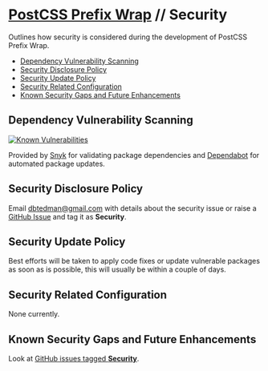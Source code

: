 # [PostCSS Prefix Wrap](./README.md) // Security

Outlines how security is considered during the development of PostCSS Prefix Wrap.

-   [Dependency Vulnerability Scanning](#dependency-vulnerability-scanning)
-   [Security Disclosure Policy](#security-disclosure-policy)
-   [Security Update Policy](#security-update-policy)
-   [Security Related Configuration](#security-related-configuration)
-   [Known Security Gaps and Future Enhancements](#known-security-gaps-and-future-enhancements)

## Dependency Vulnerability Scanning

[![Known Vulnerabilities](https://snyk.io/test/github/dbtedman/postcss-prefixwrap/badge.svg)](https://snyk.io/test/github/dbtedman/postcss-prefixwrap)

Provided by [Snyk](https://snyk.io/test/github/dbtedman/postcss-prefixwrap) for validating package dependencies and [Dependabot](https://dependabot.com) for automated package updates.

## Security Disclosure Policy

Email [dbtedman@gmail.com](mailto:dbtedman@gmail.com) with details about the security issue or raise a [GitHub Issue](https://github.com/dbtedman/postcss-prefixwrap/issues) and tag it as **Security**.

## Security Update Policy

Best efforts will be taken to apply code fixes or update vulnerable packages as soon as is possible, this will usually be within a couple of days.

## Security Related Configuration

None currently.

## Known Security Gaps and Future Enhancements

Look at [GitHub issues tagged **Security**](https://github.com/dbtedman/postcss-prefixwrap/labels/security).
